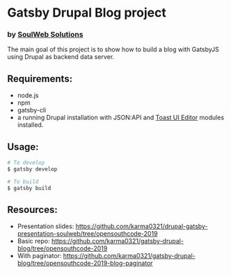 # Gatsby Drupal Blog project
### by [SoulWeb Solutions](mailto:info@soulweb.it)

The main goal of this project is to show how to build a blog with GatsbyJS using Drupal as backend data server.

## Requirements:

- node.js
- npm
- gatsby-cli
- a running Drupal installation with JSON:API and [Toast UI Editor](https://www.drupal.org/project/tui_editor) modules installed.

## Usage:

```bash
# To develop
$ gatsby develop

# To build
$ gatsby build
```

## Resources:

- Presentation slides: https://github.com/karma0321/drupal-gatsby-presentation-soulweb/tree/opensouthcode-2019
- Basic repo: https://github.com/karma0321/gatsby-drupal-blog/tree/opensouthcode-2019
- With paginator: https://github.com/karma0321/gatsby-drupal-blog/tree/opensouthcode-2019-blog-paginator
